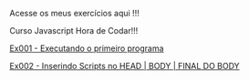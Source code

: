 Acesse os meus exercícios aqui !!!

Curso Javascript Hora de Codar!!!

<a href="https://kbrallll.github.io/javascript/javascript-codar/ex001/index.html">Ex001 - Executando o primeiro programa</a>

<a href="https://kbrallll.github.io/javascript/javascript-codar/ex002/index.html">Ex002 - Inserindo Scripts no HEAD | BODY | FINAL DO BODY </a>